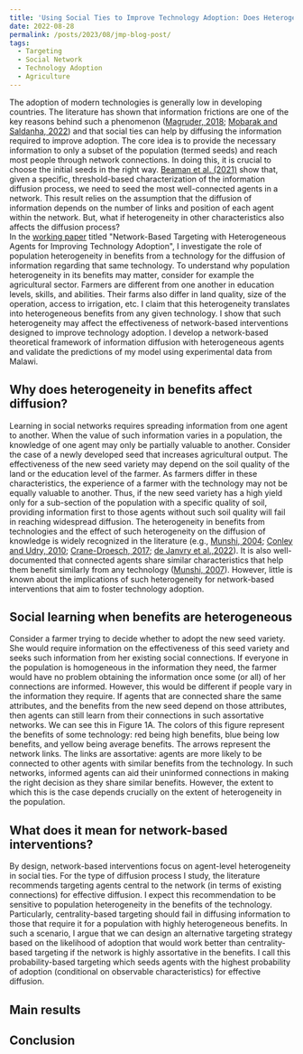 ```yaml
---
title: 'Using Social Ties to Improve Technology Adoption: Does Heterogeneity Matter?'
date: 2022-08-28
permalink: /posts/2023/08/jmp-blog-post/
tags:
  - Targeting
  - Social Network
  - Technology Adoption
  - Agriculture
---
```


The adoption of modern technologies is generally low in developing countries. The literature has shown that information frictions are one of the key reasons behind such a phenomenon ([Magruder, 2018](https://www.annualreviews.org/doi/abs/10.1146/annurev-resource-100517-023202); [Mobarak and Saldanha, 2022](https://www.nature.com/articles/s41562-022-01323-9)) and that social ties can help by diffusing the information required to improve adoption. The core idea is to provide the necessary information to only a subset of the population (termed seeds) and reach most people through network connections. In doing this, it is crucial to choose the initial seeds in the right way. [Beaman et al. (2021)](https://www.aeaweb.org/articles?id=10.1257/aer.20200295) show that, given a specific, threshold-based characterization of the information diffusion process, we need to seed the most well-connected agents in a network. This result relies on the assumption that the diffusion of information depends on the number of links and position of each agent within the network. But, what if heterogeneity in other characteristics also affects the diffusion process?    
In the [working paper](https://www.aranyachakraborty.com/files/pdf/Network-Based%20Targeting%20with%20Heterogeneous%20Agents%20for%20Improving%20Technology%20Adoption.pdf) titled "Network-Based Targeting with Heterogeneous Agents for Improving Technology Adoption", I investigate the role of population heterogeneity in benefits from a technology for the diffusion of information regarding that same technology. To understand why population heterogeneity in its benefits may matter, consider for example the agricultural sector. Farmers are different from one another in education levels, skills, and abilities. Their farms also differ in land quality, size of the operation, access to irrigation, etc. I claim that this heterogeneity translates into heterogeneous benefits from any given technology. I show that such heterogeneity may affect the effectiveness of network-based interventions designed to improve technology adoption. I develop a network-based theoretical framework of information diffusion with heterogeneous agents and validate the predictions of my model using experimental data from Malawi.

Why does heterogeneity in benefits affect diffusion?
------
Learning in social networks requires spreading information from one agent to another. When the value of such information varies in a population, the knowledge of one agent may only be partially valuable to another. Consider the case of a newly developed seed that increases agricultural output. The effectiveness of the new seed variety may depend on the soil quality of the land or the education level of the farmer. As farmers differ in these characteristics, the experience of a farmer with the technology may not be equally valuable to another. Thus, if the new seed variety has a high yield only for a sub-section of the population with a specific quality of soil, providing information first to those agents without such soil quality will fail in reaching widespread diffusion. The heterogeneity in benefits from technologies and the effect of such heterogeneity on the diffusion of knowledge is widely recognized in the literature (e.g., [Munshi, 2004](https://www.sciencedirect.com/science/article/abs/pii/S0304387803001342); [Conley and Udry, 2010](https://www.aeaweb.org/articles?id=10.1257/aer.100.1.35); [Crane-Droesch, 2017](https://onlinelibrary.wiley.com/doi/abs/10.1093/ajae/aax090); [de Janvry et al.,2022](https://www.povertyactionlab.org/sites/default/files/research-paper/SeedingTheSeeds.pdf)). It is also well-documented that connected agents share similar characteristics that help them benefit similarly from any technology ([Munshi, 2007]([https://ideas.repec.org/h/eee/devchp/5-48.html](https://www.sciencedirect.com/science/article/abs/pii/S157344710704048X))). However, little is known about the implications of such heterogeneity for network-based interventions that aim to foster technology adoption.

Social learning when benefits are heterogeneous
------

Consider a farmer trying to decide whether to adopt the new seed variety. She would require information on the effectiveness of this seed variety and seeks such information from her existing social connections. If everyone in the population is homogeneous in the information they need, the farmer would have no problem obtaining the information once some (or all) of her connections are informed. However, this would be different if people vary in the information they require. If agents that are connected share the same attributes, and the benefits from the new seed depend on those attributes, then agents can still learn from their connections in such assortative networks.
We can see this in Figure 1A. The colors of this figure represent the benefits of some technology: red being high benefits, blue being low benefits, and yellow being average benefits. The arrows represent the network links. The links are assortative: agents are more likely to be connected to other agents with similar benefits from the technology. In such networks, informed agents can aid their uninformed connections in making the right decision as they share similar benefits. However, the extent to which this is the case depends crucially on the extent of heterogeneity in the population.

What does it mean for network-based interventions?
------

By design, network-based interventions focus on agent-level heterogeneity in social ties. For the type of diffusion process I study, the literature recommends targeting agents central to the network (in terms of existing connections) for effective diffusion. I expect this recommendation to be sensitive to population heterogeneity in the benefits of the technology. Particularly, centrality-based targeting should fail in diffusing information to those that require it for a population with highly heterogeneous benefits. In such a scenario, I argue that we can design an alternative targeting strategy based on the likelihood of adoption that would work better than centrality-based targeting if the network is highly assortative in the benefits. I call this probability-based targeting which seeds agents with the highest probability of adoption (conditional on observable characteristics) for effective diffusion.

Main results 
------


Conclusion
------



